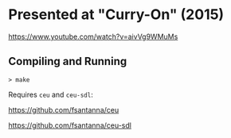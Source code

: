 # Presented at "Curry-On" (2015)

https://www.youtube.com/watch?v=aivVg9WMuMs

## Compiling and Running

```
> make
```

Requires `ceu` and `ceu-sdl`:

https://github.com/fsantanna/ceu

https://github.com/fsantanna/ceu-sdl
